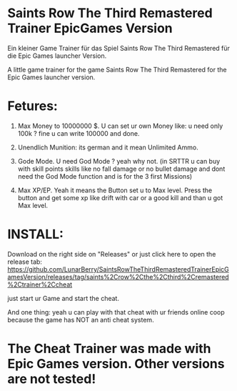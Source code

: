 # Saints Row The Third Remastered Trainer EpicGames Version
Ein kleiner Game Trainer für das Spiel Saints Row The Third Remastered für die Epic Games launcher Version.

A little game trainer for the game Saints Row The Third Remastered for the Epic Games launcher version.


# Fetures:
1. Max Money to 10000000 $. U can set ur own Money like: u need only 100k ? fine u can write 100000 and done.

2. Unendlich Munition: its german and it mean Unlimited Ammo.

3. Gode Mode. U need God Mode ? yeah why not. 
(in SRTTR u can buy with skill points skills like no fall damage or no bullet damage and dont need the God Mode function and is for the 3 first Missions)

4. Max XP/EP. Yeah it means the Button set u to Max level. Press the button and get some xp like drift with car or a good kill and than u got Max level.


# INSTALL:

Download on the right side on "Releases" or just click here to open the release tab: https://github.com/LunarBerry/SaintsRowTheThirdRemasteredTrainerEpicGamesVersion/releases/tag/saints%2Crow%2Cthe%2Cthird%2Cremastered%2Ctrainer%2Ccheat

just start ur Game and start the cheat.

And one thing: yeah u can play with that cheat with ur friends online coop because the game has NOT an anti cheat system.

# The Cheat Trainer was made with Epic Games version. Other versions are not tested!
